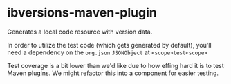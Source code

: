 # ibversions-maven-plugin
Generates a local code resource with version data.

In order to utilize the test code (which gets generated by default), you'll need a dependency on the `org.json` `JSONObject` at `<scope>test<scope>`

Test coverage is a bit lower than we'd like due to how effing hard it is to test Maven plugins.  We might refactor this into a component for
easier testing.